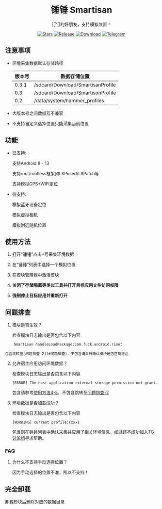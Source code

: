 <div align="center">

# 锤锤 Smartisan

钉钉的好朋友，支持模拟位置！

[![Stars](https://img.shields.io/github/stars/Xposed-Modules-Repo/com.fuck.android.rimet?label=stars)](https://github.com/Xposed-Modules-Repo/com.fuck.android.rimet)
[![Release](https://img.shields.io/github/v/release/Xposed-Modules-Repo/com.fuck.android.rimet?include_prereleases)](https://github.com/Xposed-Modules-Repo/com.fuck.android.rimet/releases/latest)
[![Download](https://img.shields.io/github/downloads/Xposed-Modules-Repo/com.fuck.android.rimet/total)](https://github.com/Xposed-Modules-Repo/com.fuck.android.rimet/releases)
[![Telegram](https://img.shields.io/badge/%E9%94%A4%E9%94%A4-10000+%20users-green?logo=telegram)](https://t.me/+m2sDh0iN8y41MjM1)

</div>

## 注意事项

- 环境采集数据默认存储路径

    | 版本号 | 数据存储位置                      |
    | ------ | --------------------------------- |
    | 0.3.1  | /sdcard/Download/SmartisanProfile |
    | 0.3    | /sdcard/Download/SmartisonProfile |
    | 0.2    | /data/system/hammer_profiles      |

- 大版本号之间数据互不兼容

- 不支持自定义选择位置只能采集当前位置


## 功能

- 已支持:

    支持Android 8 - 13

    支持root/rootless框架如LSPosed/LSPatch等

    支持模拟GPS+WIFI定位

- 待支持:

    模拟蓝牙设备定位
    
    模拟虚拟相机
    
    模拟附近随机位置

## 使用方法

1. 打开“锤锤”点击+号采集环境数据

2. 在”锤锤“列表中选择一个模拟位置

3. 在模块管理器中激活模块

4. **关闭了存储隔离等类似工具并打开目标应用文件访问权限**

5. **强制停止目标应用并重新打开**

## 问题排查

1. 模块是否生效？

    检查模块日志输出是否包含以下内容
```
    Smartisan handleLoadPackage:com.fuck.android.rimet
```
    包含跳转至[问题排查-2](#问题排查)，不包含请自行确认模块是否正确激活

2. 允许宿主应用访问环境数据？

    检查模块日志输出是否包含以下内容
    ```
    [ERROR] The host application external storage permission not grant.
    ```
    包含请参考[使用方法4-5](#使用方法)，不包含跳转至[问题排查-2](#问题排查)

3. 环境数据是否加载成功？

    检查模块日志输出是否包含以下内容
    ```
    [WORKING] current profile:{xxx}
    ```
    包含则在锤锤列表中确认采集并应用了相关环境信息，如过还不成功加入[TG讨论组](https://t.me/+m2sDh0iN8y41MjM1)寻求帮助。

### FAQ

1. 为什么不支持手动选择位置？

    因为手动选择的位置不准，所以不支持！

## 完全卸载

卸载模块后删除对应的数据目录